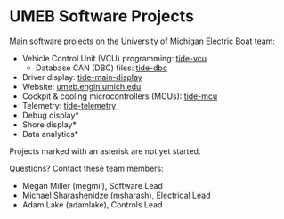 # UMEB Software Projects

Main software projects on the University of Michigan Electric Boat team:
* Vehicle Control Unit (VCU) programming: [tide-vcu](https://github.com/uofmelectricboat/tide-vcu)
    * Database CAN (DBC) files: [tide-dbc](https://github.com/uofmelectricboat/tide-dbc)
* Driver display: [tide-main-display](https://github.com/uofmelectricboat/tide-main-display)
* Website: [umeb.engin.umich.edu](https://github.com/uofmelectricboat/umeb.engin.umich.edu)
* Cockpit & cooling microcontrollers (MCUs): [tide-mcu](https://github.com/uofmelectricboat/tide-mcu)
* Telemetry: [tide-telemetry](https://github.com/uofmelectricboat/tide-telemetry)
* Debug display*
* Shore display*
* Data analytics*

Projects marked with an asterisk are not yet started.

Questions? Contact these team members:
* Megan Miller (megmil), Software Lead
* Michael Sharashenidze (msharash), Electrical Lead
* Adam Lake (adamlake), Controls Lead
